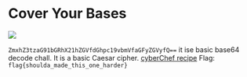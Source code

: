 # Cover Your Bases
![](assets/cryptography/cover-your-bases_1.png)

`ZmxhZ3tzaG91bGRhX21hZGVfdGhpc19vbmVfaGFyZGVyfQ==` it ise basic base64 decode chall.
It is a basic Caesar cipher.
[cyberChef recipe](https://gchq.github.io/CyberChef/#recipe=From_Base64('A-Za-z0-9%2B/%3D',true)&input=Wm14aFozdHphRzkxYkdSaFgyMWhaR1ZmZEdocGMxOXZibVZmYUdGeVpHVnlmUT09)
Flag: `flag{shoulda_made_this_one_harder}` 
